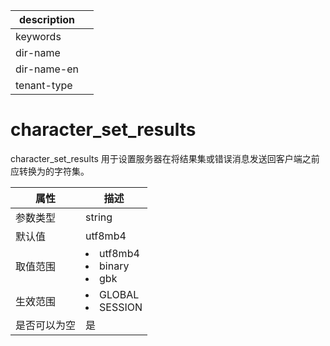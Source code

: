 |description||
|---|---|
|keywords||
|dir-name||
|dir-name-en||
|tenant-type||

# character_set_results

character_set_results 用于设置服务器在将结果集或错误消息发送回客户端之前应转换为的字符集。

| **属性** |                                                                       **描述**                                                                        |
|--------|-----------------------------------------------------------------------------------------------------------------------------------------------------|
| 参数类型   | string                                                           |
| 默认值    | utf8mb4                                                          |
| 取值范围   | <li> utf8mb4   <li> binary   <li> gbk    |
| 生效范围   | <li> GLOBAL   <li> SESSION                                             |
| 是否可以为空 | 是                                                                |
